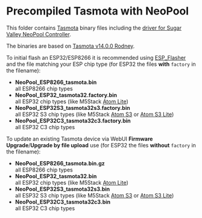 # Precompiled Tasmota with NeoPool

This folder contains [Tasmota](https://github.com/arendst/Tasmota) binary files including the [driver for Sugar Valley NeoPool Controller](https://tasmota.github.io/docs/NeoPool/).

The binaries are based on [Tasmota v14.0.0 Rodney](https://github.com/arendst/Tasmota/tree/v14.0.0).

To initial flash an ESP32/ESP8266 it is recommended using [ESP_Flasher](https://github.com/Jason2866/ESP_Flasher) and the file matching your ESP chip type (for ESP32 the files **with** `factory` in the filename):

- **NeoPool_ESP8266_tasmota.bin**  
all ESP8266 chip types
- **NeoPool_ESP32_tasmota32.factory.bin**  
all ESP32 chip types (like M5Stack [Atom Lite](https://docs.m5stack.com/en/core/ATOM%20Lite))
- **NeoPool_ESP32S3_tasmota32s3.factory.bin**  
all ESP32 S3 chip types (like M5Stack [Atom S3](https://docs.m5stack.com/en/core/AtomS3) or [Atom S3 Lite](https://docs.m5stack.com/en/core/AtomS3%20Lite))
- **NeoPool_ESP32C3_tasmota32c3.factory.bin**  
all ESP32 C3 chip types

To update an existing Tasmota device via WebUI **Firmware Upgrade**/**Upgrade by file upload** use  (for ESP32 the files **without** `factory` in the filename):

- **NeoPool_ESP8266_tasmota.bin.gz**  
all ESP8266 chip types
- **NeoPool_ESP32_tasmota32.bin**  
all ESP32 chip types (like M5Stack [Atom Lite](https://docs.m5stack.com/en/core/ATOM%20Lite))
- **NeoPool_ESP32S3_tasmota32s3.bin**  
all ESP32 S3 chip types (like M5Stack [Atom S3](https://docs.m5stack.com/en/core/AtomS3) or [Atom S3 Lite](https://docs.m5stack.com/en/core/AtomS3%20Lite))
- **NeoPool_ESP32C3_tasmota32c3.bin**  
all ESP32 C3 chip types
